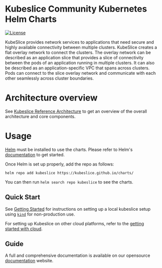 # Kubeslice Community Kubernetes Helm Charts

[![License](https://img.shields.io/badge/License-Apache%202.0-blue.svg)](https://opensource.org/licenses/Apache-2.0)

KubeSlice provides network services to applications that need secure and highly available connectivity between multiple clusters. KubeSlice creates a flat overlay network to connect the clusters. The overlay network can be described as an application slice that provides a slice of connectivity between the pods of an application running in multiple clusters. It can also be described as an application-specific VPC that spans across clusters. Pods can connect to the slice overlay network and communicate with each other seamlessly across cluster boundaries.

# Architecture overview
See [Kubeslice Reference Architecture](https://docs.avesha.io/opensource/kube-slice-architecture) to get an overview of the overall architecture and core components.

# Usage

[Helm](https://helm.sh) must be installed to use the charts.
Please refer to Helm's [documentation](https://helm.sh/docs/) to get started.

Once Helm is set up properly, add the repo as follows:

```console
helm repo add kubeslice https://kubeslice.github.io/charts/
```

You can then run `helm search repo kubeslice` to see the charts.


Quick Start
---

See [Getting Started](https://docs.avesha.io/opensource/getting-started-with-kind-clusters) for instructions on setting up a local kubeslice setup using [`kind`](https://kind.sigs.k8s.io/) for non-production use.

For setting up Kubeslice on other cloud platforms, refer to the [getting started with cloud](https://docs.avesha.io/opensource/getting-started-with-cloud-clusters).

Guide
---
A full and comprehensive documentation is available on our opensource [documentation](https://docs.avesha.io/opensource/) website.

